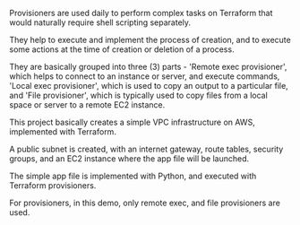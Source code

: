 Provisioners are used daily to perform complex tasks on Terraform that would naturally require shell scripting separately.

They help to execute and implement the process of creation, and to execute some actions at the time of creation or deletion of a process.

They are basically grouped into three (3) parts - 'Remote exec provisioner', which helps to connect to an instance or server, and execute commands, 'Local exec provisioner', which is used to copy an output to a particular file, and 'File provisioner', which is typically used to copy files from a local space or server to a remote EC2 instance.

This project basically creates a simple VPC infrastructure on AWS, implemented with Terraform. 

A public subnet is created, with an internet gateway, route tables, security groups, and an EC2 instance where the app file will be launched.

The simple app file is implemented with Python, and executed with Terraform provisioners.

For provisioners, in this demo, only remote exec, and file provisioners are used.